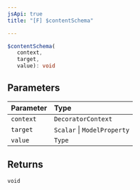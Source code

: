 ```yaml
---
jsApi: true
title: "[F] $contentSchema"

---
```

```ts
$contentSchema(
   context, 
   target, 
   value): void
```

## Parameters

| Parameter | Type |
| :------ | :------ |
| `context` | `DecoratorContext` |
| `target` | `Scalar` \| `ModelProperty` |
| `value` | `Type` |

## Returns

`void`
